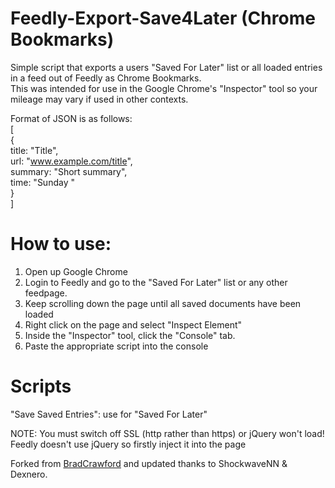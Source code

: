 # Feedly-Export-Save4Later (Chrome Bookmarks)

Simple script that exports a users "Saved For Later" list or all loaded entries in a feed out of Feedly as Chrome Bookmarks.   
This was intended for use in the Google Chrome's "Inspector" tool so your mileage may vary if used in other contexts.  

Format of JSON is as follows:  
[  
{  
title: "Title",  
url: "www.example.com/title",  
summary: "Short summary",  
time: "Sunday "  
}  
]  

# How to use:
1) Open up Google Chrome
2) Login to Feedly and go to the "Saved For Later" list or any other feedpage.
3) Keep scrolling down the page until all saved documents have been loaded
4) Right click on the page and select "Inspect Element"
5) Inside the "Inspector" tool, click the "Console" tab.
6) Paste the appropriate script into the console

# Scripts
"Save Saved Entries": use for "Saved For Later"  


NOTE: You must switch off SSL (http rather than https) or jQuery won't load!  
Feedly doesn't use jQuery so firstly inject it into the page  


Forked from [BradCrawford](https://gist.github.com/bradcrawford/7288411) and updated thanks to ShockwaveNN & Dexnero.
